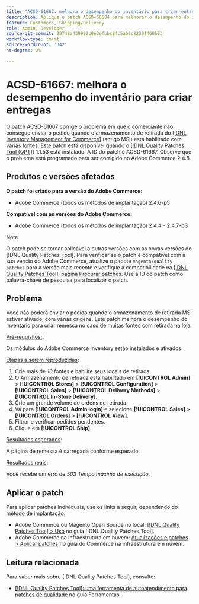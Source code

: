 ```yaml
---
title: "ACSD-61667: melhora o desempenho do inventário para criar entregas"
description: Aplique o patch ACSD-60584 para melhorar o desempenho do inventário para criar remessa no caso de muitas fontes com retirada na loja.
feature: Customers, Shipping/Delivery
role: Admin, Developer
source-git-commit: 29748a439992c0e3efbbc84c5ab9c8239f460b73
workflow-type: tm+mt
source-wordcount: '342'
ht-degree: 0%

---
```


# ACSD-61667: melhora o desempenho do inventário para criar entregas

O patch ACSD-61667 corrige o problema em que o comerciante não consegue enviar o pedido quando o armazenamento de retirada do [[!DNL Inventory Management for Commerce]](https://experienceleague.adobe.com/en/docs/commerce-admin/inventory/introduction) (antigo MSI) está habilitado com várias fontes. Este patch está disponível quando o [[!DNL Quality Patches Tool (QPT)]](/help/tools/quality-patches-tool/quality-patches-tool-to-self-serve-quality-patches.md) 1.1.53 está instalado. A ID do patch é ACSD-61667. Observe que o problema está programado para ser corrigido no Adobe Commerce 2.4.8.

## Produtos e versões afetados

**O patch foi criado para a versão do Adobe Commerce:**

* Adobe Commerce (todos os métodos de implantação) 2.4.6-p5

**Compatível com as versões do Adobe Commerce:**

* Adobe Commerce (todos os métodos de implantação) 2.4.4 - 2.4.7-p3

>[!NOTE]
>
>O patch pode se tornar aplicável a outras versões com as novas versões do [!DNL Quality Patches Tool]. Para verificar se o patch é compatível com a sua versão do Adobe Commerce, atualize o pacote `magento/quality-patches` para a versão mais recente e verifique a compatibilidade na [[!DNL Quality Patches Tool]: página Procurar patches](https://experienceleague.adobe.com/tools/commerce-quality-patches/index.html). Use a ID do patch como palavra-chave de pesquisa para localizar o patch.

## Problema

Você não poderá enviar o pedido quando o armazenamento de retirada MSI estiver ativado, com várias origens. Este patch melhora o desempenho do inventário para criar remessa no caso de muitas fontes com retirada na loja.

<u>Pré-requisitos:</u>:

Os módulos do Adobe Commerce Inventory estão instalados e ativados.

<u>Etapas a serem reproduzidas</u>:

1. Crie mais de *10* fontes e habilite seus locais de retirada.
1. O Armazenamento de retirada está habilitado em **[!UICONTROL Admin]** > **[!UICONTROL Stores]** > **[!UICONTROL Configuration]** > **[!UICONTROL Sales]** > **[!UICONTROL Delivery Methods]** > **[!UICONTROL In-Store Delivery]**.
1. Crie um grande volume de ordens de retirada.
1. Vá para **[!UICONTROL Admin login]** e selecione **[!UICONTROL Sales]** > **[!UICONTROL Orders]** > **[!UICONTROL View]**.
1. Filtrar e verificar pedidos pendentes.
1. Clique em **[!UICONTROL Ship]**.

<u>Resultados esperados</u>:

A página de remessa é carregada conforme esperado.

<u>Resultados reais</u>:

Você recebe um erro de *503 Tempo máximo de execução*.

## Aplicar o patch

Para aplicar patches individuais, use os links a seguir, dependendo do método de implantação:

* Adobe Commerce ou Magento Open Source no local: [[!DNL Quality Patches Tool] > Uso](/help/tools/quality-patches-tool/usage.md) no guia [!DNL Quality Patches Tool].
* Adobe Commerce na infraestrutura em nuvem: [Atualizações e patches > Aplicar patches](https://experienceleague.adobe.com/docs/commerce-cloud-service/user-guide/develop/upgrade/apply-patches.html) no guia do Commerce na infraestrutura em nuvem.

## Leitura relacionada

Para saber mais sobre [!DNL Quality Patches Tool], consulte:

* [[!DNL Quality Patches Tool]: uma ferramenta de autoatendimento para patches de qualidade](/help/tools/quality-patches-tool/quality-patches-tool-to-self-serve-quality-patches.md) no guia Ferramentas.

